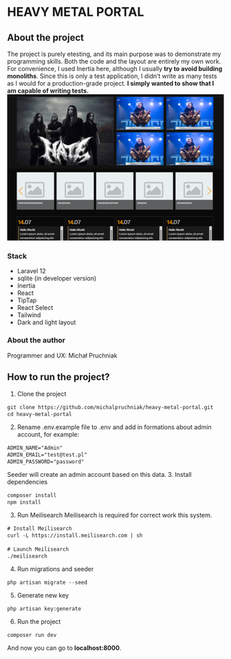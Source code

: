 # HEAVY METAL PORTAL

## About the project

The project is purely etesting, and its main purpose was to demonstrate my programming skills. Both the code and the layout are entirely my own work. For convenience, I used Inertia here, although I usually **try to avoid building monoliths**. Since this is only a test application, I didn’t write as many tests as I would for a production-grade project. **I simply wanted to show that I am capable of writing tests.**
![Page view](screens/screen1.png)

### Stack

- Laravel 12
- sqlite (in developer version)
- Inertia
- React
- TipTap
- React Select
- Tailwind
- Dark and light layout

### About the author

Programmer and UX: Michał Pruchniak

## How to run the project?

1. Clone the project

```
git clone https://github.com/michalpruchniak/heavy-metal-portal.git
cd heavy-metal-portal
```

2. Rename .env.example file to .env and add in formations about admin account, for example:

```
ADMIN_NAME="Admin"
ADMIN_EMAIL="test@test.pl"
ADMIN_PASSWORD="password"
```

Seeder will create an admin account based on this data. 3. Install dependencies

```
composer install
npm install
```
3. Run Meilisearch
Meilisearch is required for correct work this system.
```
# Install Meilisearch
curl -L https://install.meilisearch.com | sh

# Launch Meilisearch
./meilisearch
```
4. Run migrations and seeder

```
php artisan migrate --seed
```

5. Generate new key

```
php artisan key:generate
```

6. Run the project

```
composer run dev
```

And now you can go to **localhost:8000**.

